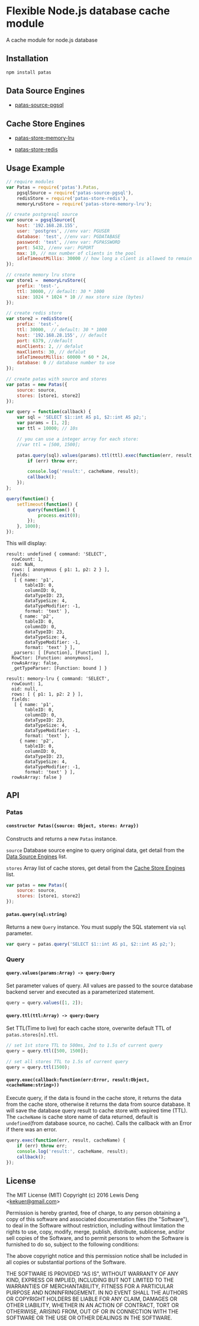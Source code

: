 # Flexible Node.js database cache module

A cache module for node.js database

## Installation
```bash
npm install patas
```

## Data Source Engines
* [patas-source-pgsql](
    https://github.com/funwun/patas-source-pgsql)

## Cache Store Engines
* [patas-store-memory-lru](
    https://github.com/funwun/patas-store-memory-lru)

* [patas-store-redis](
    https://github.com/funwun/patas-store-redis)

## Usage Example
```javascript
// require modules
var Patas = require('patas').Patas,
    pgsqlSource = require('patas-source-pgsql'),
    redisStore = require('patas-store-redis'),
    memoryLruStore = require('patas-store-memory-lru');

// create postgresql source
var source = pgsqlSource({
    host: '192.168.28.155',
    user: 'postgres', //env var: PGUSER
    database: 'test', //env var: PGDATABASE
    password: 'test', //env var: PGPASSWORD
    port: 5432, //env var: PGPORT
    max: 10, // max number of clients in the pool
    idleTimeoutMillis: 30000 // how long a client is allowed to remain idle before being closed
});

// create memory lru store
var store1 =  memoryLruStore({
    prefix: 'test-',
    ttl: 30000, // default: 30 * 1000
    size: 1024 * 1024 * 10 // max store size (bytes)
});

// create redis store
var store2 = redisStore({
    prefix: 'test-',
    ttl: 30000,  // default: 30 * 1000
    host: '192.168.28.155', // default
    port: 6379, //default
    minClients: 2, // defalut
    maxClients: 30, // defalut
    idleTimeoutMillis: 60000 * 60 * 24,
    database: 0 // database number to use
});

// create patas with source and stores
var patas = new Patas({
    source: source,
    stores: [store1, store2]
});

var query = function(callback) {
    var sql = 'SELECT $1::int AS p1, $2::int AS p2;';
    var params = [1, 2];
    var ttl = 10000; // 10s

    // you can use a integer array for each store:
    //var ttl = [500, 1500];

    patas.query(sql).values(params).ttl(ttl).exec(function(err, result, cacheName) {
        if (err) throw err;

        console.log('result:', cacheName, result);
        callback();
    });
};

query(function() {
    setTimeout(function() {
        query(function() {
            process.exit(0);
        });
    }, 1000);
});

```
This will display:

```
result: undefined { command: 'SELECT',
  rowCount: 1,
  oid: NaN,
  rows: [ anonymous { p1: 1, p2: 2 } ],
  fields:
   [ { name: 'p1',
       tableID: 0,
       columnID: 0,
       dataTypeID: 23,
       dataTypeSize: 4,
       dataTypeModifier: -1,
       format: 'text' },
     { name: 'p2',
       tableID: 0,
       columnID: 0,
       dataTypeID: 23,
       dataTypeSize: 4,
       dataTypeModifier: -1,
       format: 'text' } ],
  _parsers: [ [Function], [Function] ],
  RowCtor: [Function: anonymous],
  rowAsArray: false,
  _getTypeParser: [Function: bound ] }

result: memory-lru { command: 'SELECT',
  rowCount: 1,
  oid: null,
  rows: [ { p1: 1, p2: 2 } ],
  fields:
   [ { name: 'p1',
       tableID: 0,
       columnID: 0,
       dataTypeID: 23,
       dataTypeSize: 4,
       dataTypeModifier: -1,
       format: 'text' },
     { name: 'p2',
       tableID: 0,
       columnID: 0,
       dataTypeID: 23,
       dataTypeSize: 4,
       dataTypeModifier: -1,
       format: 'text' } ],
  rowAsArray: false }
```

## API

### Patas

#### `constructor Patas({source: Object, stores: Array})`

Constructs and returns a new `Patas` instance.

`source` Database source engine to query original data, get detail from the [Data Source Engines](https://github.com/funwun/patas#data-source-engines) list.

`stores` Array list of cache stores, get detail from the [Cache Store Engines](https://github.com/funwun/patas#cache-store-engines) list.

```javascript
var patas = new Patas({
    source: source,
    stores: [store1, store2]
});
```

#### `patas.query(sql:string)`

Returns a new `Query` instance. You must supply the SQL statement via `sql` parameter.

```javascript
var query = patas.query('SELECT $1::int AS p1, $2::int AS p2;');
```

### Query

#### `query.values(params:Array) -> query:Query`
Set parameter values of query. All values are passed to the source database backend server and executed as a parameterized statement.
```javascript
query = query.values([1, 2]);
```

#### `query.ttl(ttl:Array) -> query:Query`
Set TTL(Time to live) for each cache store, overwrite default TTL of `patas.stores[n].ttl`.
```javascript
// set 1st store TTL to 500ms, 2nd to 1.5s of current query
query = query.ttl([500, 1500]);

// set all stores TTL to 1.5s of current query
query = query.ttl(1500);
```

#### `query.exec(callback:function(err:Error, result:Object, <cacheName:string>))`
Execute query, if the data is found in the cache store, it returns the data from the cache store, otherwise it returns the data from source database. It will save the database query result to cache store with expired time (TTL). The `cacheName` is cache store name of data returned, default is `undefined`(from database source, no cache). Calls the callback with an Error if there was an error.

```javascript
query.exec(function(err, result, cacheName) {
    if (err) throw err;
    console.log('result:', cacheName, result);
    callback();
});
```

## License

The MIT License (MIT) Copyright (c) 2016 Lewis Deng &lt;kekuer@gmail.com&gt;

Permission is hereby granted, free of charge, to any person obtaining a copy of this software and associated documentation files (the "Software"), to deal in the Software without restriction, including without limitation the rights to use, copy, modify, merge, publish, distribute, sublicense, and/or sell copies of the Software, and to permit persons to whom the Software is furnished to do so, subject to the following conditions:

The above copyright notice and this permission notice shall be included in all copies or substantial portions of the Software.

THE SOFTWARE IS PROVIDED "AS IS", WITHOUT WARRANTY OF ANY KIND, EXPRESS OR IMPLIED, INCLUDING BUT NOT LIMITED TO THE WARRANTIES OF MERCHANTABILITY, FITNESS FOR A PARTICULAR PURPOSE AND NONINFRINGEMENT. IN NO EVENT SHALL THE AUTHORS OR COPYRIGHT HOLDERS BE LIABLE FOR ANY CLAIM, DAMAGES OR OTHER LIABILITY, WHETHER IN AN ACTION OF CONTRACT, TORT OR OTHERWISE, ARISING FROM, OUT OF OR IN CONNECTION WITH THE SOFTWARE OR THE USE OR OTHER DEALINGS IN THE SOFTWARE.

